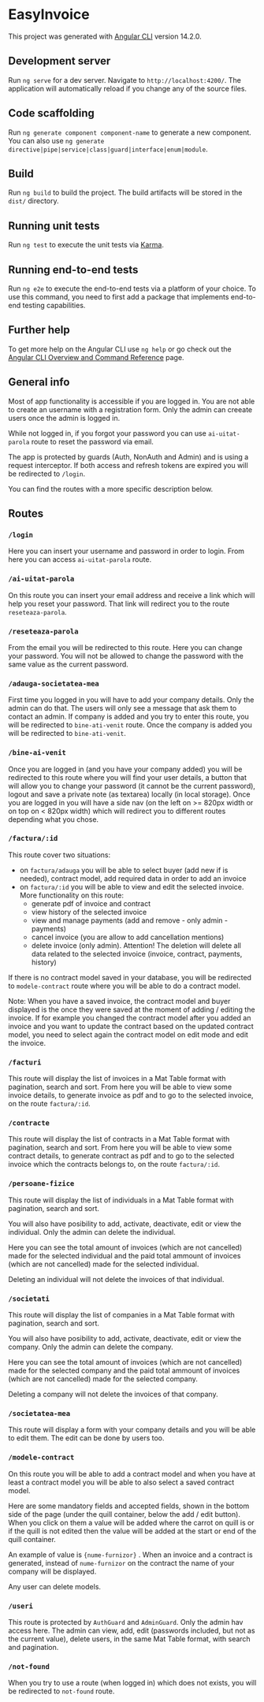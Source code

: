# EasyInvoice

This project was generated with [Angular CLI](https://github.com/angular/angular-cli) version 14.2.0.

## Development server

Run `ng serve` for a dev server. Navigate to `http://localhost:4200/`. The application will automatically reload if you change any of the source files.

## Code scaffolding

Run `ng generate component component-name` to generate a new component. You can also use `ng generate directive|pipe|service|class|guard|interface|enum|module`.

## Build

Run `ng build` to build the project. The build artifacts will be stored in the `dist/` directory.

## Running unit tests

Run `ng test` to execute the unit tests via [Karma](https://karma-runner.github.io).

## Running end-to-end tests

Run `ng e2e` to execute the end-to-end tests via a platform of your choice. To use this command, you need to first add a package that implements end-to-end testing capabilities.

## Further help

To get more help on the Angular CLI use `ng help` or go check out the [Angular CLI Overview and Command Reference](https://angular.io/cli) page.

## General info

Most of app functionality is accessible if you are logged in. You are not able to create an username with a registration form. Only the admin can creeate users once the admin is logged in.

While not logged in, if you forgot your password you can use `ai-uitat-parola` route to reset the password via email. 

The app is protected by guards (Auth, NonAuth and Admin) and is using a request interceptor. If both access and refresh tokens are expired you will be redirected to `/login`.

You can find the routes with a more specific description below.

## Routes

### `/login`

Here you can insert your username and password in order to login. From here you can access `ai-uitat-parola` route.

### `/ai-uitat-parola`

On this route you can insert your email address and receive a link which will help you reset your password. That link will redirect you to the route `reseteaza-parola`.

### `/reseteaza-parola`

From the email you will be redirected to this route. Here you can change your password. You will not be allowed to change the password with the same value as the current password.

### `/adauga-societatea-mea`

First time you logged in you will have to add your company details. Only the admin can do that. The users will only see a message that ask them to contact an admin. If company is added and you try to enter this route, you will be redirected to `bine-ati-venit` route. Once the company is added you will be redirected to `bine-ati-venit`.

### `/bine-ai-venit`

Once you are logged in (and you have your company added) you will be redirected to this route where you will find your user details, a button that will allow you to change your password (it cannot be the current password), logout and save a private note (as textarea) locally (in local storage). Once you are logged in you will have a side nav (on the left on >= 820px width or on top on < 820px width) which will redirect you to different routes depending what you chose.

### `/factura/:id`

This route cover two situations:

- on `factura/adauga` you will be able to select buyer (add new if is needed), contract model, add required data in order to add an invoice
- on `factura/:id` you will be able to view and edit the selected invoice. More functionality on this route:
  - generate pdf of invoice and contract
  - view history of the selected invoice
  - view and manage payments (add and remove - only admin - payments)
  - cancel invoice (you are allow to add cancellation mentions)
  - delete invoice (only admin). Attention! The deletion will delete all data related to the selected invoice (invoice, contract, payments, history)

If there is no contract model saved in your database, you will be redirected to `modele-contract` route where you will be able to do a contract model.  

Note: When you have a saved invoice, the contract model and buyer displayed is the once they were saved at the moment of adding / editing the invoice. If for example you changed the contract model after you added an invoice and you want to update the contract based on the updated contract model, you need to select again the contract model on edit mode and edit the invoice.

### `/facturi`

This route will display the list of invoices in a Mat Table format with pagination, search and sort.
From here you will be able to view some invoice details, to generate invoice as pdf and to go to the selected invoice, on the route `factura/:id`.

### `/contracte`

This route will display the list of contracts in a Mat Table format with pagination, search and sort.
From here you will be able to view some contract details, to generate contract as pdf and to go to the selected invoice which the contracts belongs to, on the route `factura/:id`.

### `/persoane-fizice`

This route will display the list of individuals  in a Mat Table format with pagination, search and sort. 

You will also have posibility to add, activate, deactivate, edit or view the individual. Only the admin can delete the individual.

Here you can see the total amount of invoices (which are not cancelled) made for the selected individual and the paid total ammount of invoices (which are not cancelled) made for the selected individual.

Deleting an individual will not delete the invoices of that individual.

### `/societati`

This route will display the list of companies  in a Mat Table format with pagination, search and sort. 

You will also have posibility to add, activate, deactivate, edit or view the company. Only the admin can delete the company.

Here you can see the total amount of invoices (which are not cancelled) made for the selected company and the paid total ammount of invoices (which are not cancelled) made for the selected company.

Deleting a company will not delete the invoices of that company.

### `/societatea-mea`

This route will display a form with your company details and you will be able to edit them. The edit can be done by users too.

### `/modele-contract`

On this route you will be able to add a contract model and when you have at least a contract model you will be able to also select a saved contract model.

Here are some mandatory fields and accepted fields, shown in the bottom side of the page (under the quill container, below the add / edit button). When you click on them a value will be added where the carrot on quill is or if the quill is not edited then the value will be added at the start or end of the quill container.

An example of value is `{nume-furnizor}` . When an invoice and a contract is generated, instead of `nume-furnizor` on the contract the name of your company will be displayed.

Any user can delete models.

### `/useri`

This route is protected by `AuthGuard` and `AdminGuard`. Only the admin hav access here. 
The admin can view, add, edit (passwords included, but not as the current value), delete users, in the same Mat Table format, with search and pagination.

### `/not-found`

When you try to use a route (when logged in) which does not exists, you will be redirected to `not-found` route.
